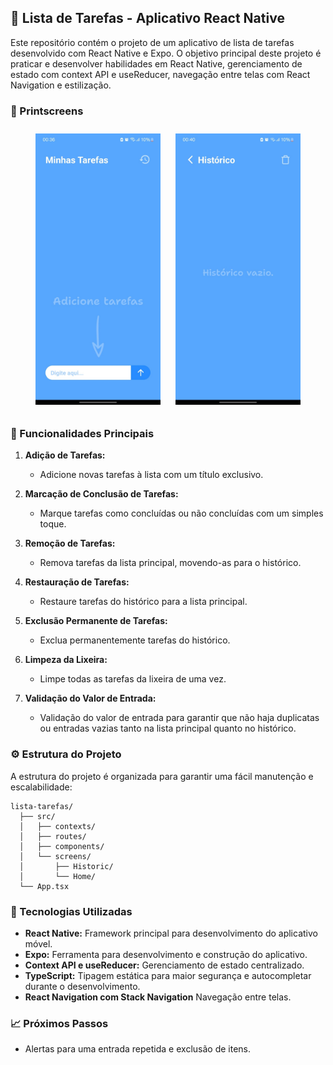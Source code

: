 ## 🚀 Lista de Tarefas - Aplicativo React Native

Este repositório contém o projeto de um aplicativo de lista de tarefas desenvolvido com React Native e Expo. O objetivo principal deste projeto é praticar e desenvolver habilidades em React Native, gerenciamento de estado com context API e useReducer, navegação entre telas com React Navigation e estilização.

### 📸 Printscreens
   <p align="center">
   <img src="/assets/print1.jpg" alt="Printscreen do app" width="200px" style="margin: 10px;">
   <img src="/assets/print2.jpg" alt="Printscreen do app" width="200px" style="margin: 10px;">
   </p>
   
### 📝 Funcionalidades Principais

1. **Adição de Tarefas:**
   - Adicione novas tarefas à lista com um título exclusivo.

2. **Marcação de Conclusão de Tarefas:**
   - Marque tarefas como concluídas ou não concluídas com um simples toque.

3. **Remoção de Tarefas:**
   - Remova tarefas da lista principal, movendo-as para o histórico.

4. **Restauração de Tarefas:**
   - Restaure tarefas do histórico para a lista principal.

5. **Exclusão Permanente de Tarefas:**
   - Exclua permanentemente tarefas do histórico.

6. **Limpeza da Lixeira:**
   - Limpe todas as tarefas da lixeira de uma vez.

7. **Validação do Valor de Entrada:**
   - Validação do valor de entrada para garantir que não haja duplicatas ou entradas vazias tanto na lista principal quanto no histórico.

### ⚙️ Estrutura do Projeto

A estrutura do projeto é organizada para garantir uma fácil manutenção e escalabilidade:

```
lista-tarefas/
  ├── src/
  │   ├── contexts/
  │   ├── routes/
  │   ├── components/
  │   └── screens/
  │       ├── Historic/
  │       └── Home/
  └── App.tsx
```

### 🔧 Tecnologias Utilizadas

- **React Native:** Framework principal para desenvolvimento do aplicativo móvel.
- **Expo:** Ferramenta para desenvolvimento e construção do aplicativo.
- **Context API e useReducer:** Gerenciamento de estado centralizado.
- **TypeScript:** Tipagem estática para maior segurança e autocompletar durante o desenvolvimento.
- **React Navigation com Stack Navigation** Navegação entre telas.

### 📈 Próximos Passos

- Alertas para uma entrada repetida e exclusão de itens. 

